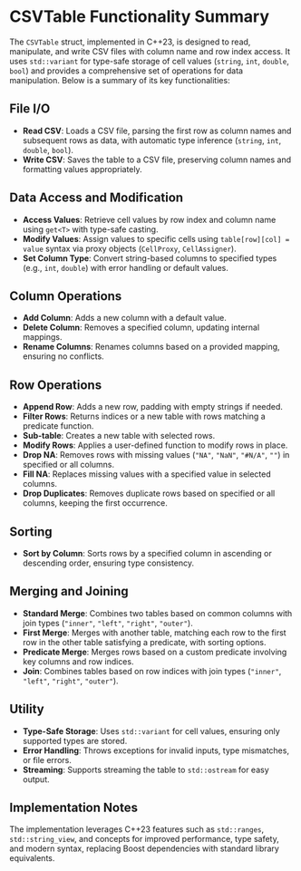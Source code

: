 # CSVTable Functionality Summary

The `CSVTable` struct, implemented in C++23, is designed to read, manipulate, and write CSV files with column name and row index access. It uses `std::variant` for type-safe storage of cell values (`string`, `int`, `double`, `bool`) and provides a comprehensive set of operations for data manipulation. Below is a summary of its key functionalities:

## File I/O
- **Read CSV**: Loads a CSV file, parsing the first row as column names and subsequent rows as data, with automatic type inference (`string`, `int`, `double`, `bool`).
- **Write CSV**: Saves the table to a CSV file, preserving column names and formatting values appropriately.

## Data Access and Modification
- **Access Values**: Retrieve cell values by row index and column name using `get<T>` with type-safe casting.
- **Modify Values**: Assign values to specific cells using `table[row][col] = value` syntax via proxy objects (`CellProxy`, `CellAssigner`).
- **Set Column Type**: Convert string-based columns to specified types (e.g., `int`, `double`) with error handling or default values.

## Column Operations
- **Add Column**: Adds a new column with a default value.
- **Delete Column**: Removes a specified column, updating internal mappings.
- **Rename Columns**: Renames columns based on a provided mapping, ensuring no conflicts.

## Row Operations
- **Append Row**: Adds a new row, padding with empty strings if needed.
- **Filter Rows**: Returns indices or a new table with rows matching a predicate function.
- **Sub-table**: Creates a new table with selected rows.
- **Modify Rows**: Applies a user-defined function to modify rows in place.
- **Drop NA**: Removes rows with missing values (`"NA"`, `"NaN"`, `"#N/A"`, `""`) in specified or all columns.
- **Fill NA**: Replaces missing values with a specified value in selected columns.
- **Drop Duplicates**: Removes duplicate rows based on specified or all columns, keeping the first occurrence.

## Sorting
- **Sort by Column**: Sorts rows by a specified column in ascending or descending order, ensuring type consistency.

## Merging and Joining
- **Standard Merge**: Combines two tables based on common columns with join types (`"inner"`, `"left"`, `"right"`, `"outer"`).
- **First Merge**: Merges with another table, matching each row to the first row in the other table satisfying a predicate, with sorting options.
- **Predicate Merge**: Merges rows based on a custom predicate involving key columns and row indices.
- **Join**: Combines tables based on row indices with join types (`"inner"`, `"left"`, `"right"`, `"outer"`).

## Utility
- **Type-Safe Storage**: Uses `std::variant` for cell values, ensuring only supported types are stored.
- **Error Handling**: Throws exceptions for invalid inputs, type mismatches, or file errors.
- **Streaming**: Supports streaming the table to `std::ostream` for easy output.

## Implementation Notes
The implementation leverages C++23 features such as `std::ranges`, `std::string_view`, and concepts for improved performance, type safety, and modern syntax, replacing Boost dependencies with standard library equivalents.